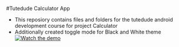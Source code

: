 #Tutedude Calculator App
- This reposiory contains files and folders for the tutedude android development course for project Calculator
- Additionally created toggle mode for Black and White theme
[![Watch the demo](https://img.youtube.com/vi/ez5WQshlQqQ/0.jpg)](https://youtube.com/shorts/ez5WQshlQqQ?feature=share)
